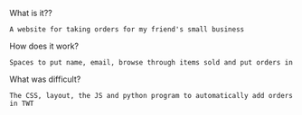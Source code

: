 What is it?? 
    
    A website for taking orders for my friend's small business 


How does it work? 
    
    Spaces to put name, email, browse through items sold and put orders in


What was difficult? 

    The CSS, layout, the JS and python program to automatically add orders in TWT
